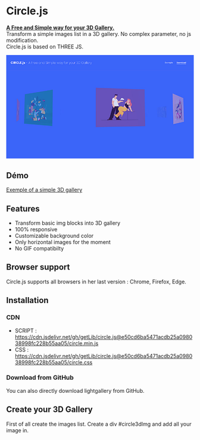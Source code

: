 # Circle.js

<p><b><a href="http://basical.fr/test/3d/circle/">A Free and Simple way for your 3D Gallery.</a></b><br/>
Transform a simple images list in a 3D gallery. No complex parameter, no js modification.<br/>
  Circle.js is based on THREE JS.
</p>
<p><img src="circle-capture.jpg" /></p>

## Démo
<a href="http://basical.fr/test/3d/circle/exemple.html">Exemple of a simple 3D gallery</a>

## Features
* Transform basic img blocks into 3D gallery
* 100% responsive
* Customizable background color
* Only horizontal images for the moment
* No GIF compatibilty
  
## Browser support
Circle.js supports all browsers in her last version : Chrome, Firefox, Edge.

## Installation
### CDN
* SCRIPT : https://cdn.jsdelivr.net/gh/getLib/circle.js@e50cd6ba5471acdb25a098038998fc228b55aa05/circle.min.js
* CSS : https://cdn.jsdelivr.net/gh/getLib/circle.js@e50cd6ba5471acdb25a098038998fc228b55aa05/circle.css
### Download from GitHub
You can also directly download lightgallery from GitHub.

## Create your 3D Gallery
First of all create the images list. Create a div #circle3dImg and add all your image in.
